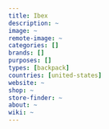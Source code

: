 ```yaml
---
title: Ibex
description: ~
image: ~
remote-image: ~
categories: []
brands: []
purposes: []
types: [backpack]
countries: [united-states]
website: ~
shop: ~
store-finder: ~
about: ~
wiki: ~
---
```

